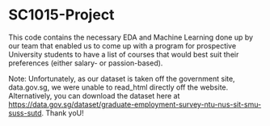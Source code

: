 # SC1015-Project
This code contains the necessary EDA and Machine Learning done up by our team that enabled us to come up with a program for prospective University 
students to have a list of courses that would best suit their preferences (either salary- or passion-based).

Note: Unfortunately, as our dataset is taken off the government site, data.gov.sg, we were unable to read_html directly off the website. Alternatively, 
you can download the dataset here at https://data.gov.sg/dataset/graduate-employment-survey-ntu-nus-sit-smu-suss-sutd. Thank yoU!

